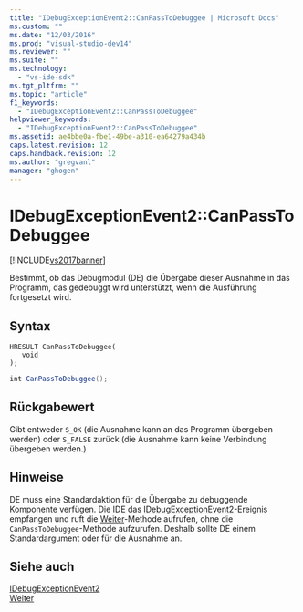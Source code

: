 ```yaml
---
title: "IDebugExceptionEvent2::CanPassToDebuggee | Microsoft Docs"
ms.custom: ""
ms.date: "12/03/2016"
ms.prod: "visual-studio-dev14"
ms.reviewer: ""
ms.suite: ""
ms.technology: 
  - "vs-ide-sdk"
ms.tgt_pltfrm: ""
ms.topic: "article"
f1_keywords: 
  - "IDebugExceptionEvent2::CanPassToDebuggee"
helpviewer_keywords: 
  - "IDebugExceptionEvent2::CanPassToDebuggee"
ms.assetid: ae4bbe0a-fbe1-49be-a310-ea64279a434b
caps.latest.revision: 12
caps.handback.revision: 12
ms.author: "gregvanl"
manager: "ghogen"
---
```

# IDebugExceptionEvent2::CanPassToDebuggee
[!INCLUDE[vs2017banner](../../../code-quality/includes/vs2017banner.md)]

Bestimmt, ob das Debugmodul \(DE\) die Übergabe dieser Ausnahme in das Programm, das gedebuggt wird unterstützt, wenn die Ausführung fortgesetzt wird.  
  
## Syntax  
  
```cpp#  
HRESULT CanPassToDebuggee(  
   void  
);  
```  
  
```c#  
int CanPassToDebuggee();  
```  
  
## Rückgabewert  
 Gibt entweder `S_OK` \(die Ausnahme kann an das Programm übergeben werden\) oder `S_FALSE` zurück \(die Ausnahme kann keine Verbindung übergeben werden.\)  
  
## Hinweise  
 DE muss eine Standardaktion für die Übergabe zu debuggende Komponente verfügen.  Die IDE das [IDebugExceptionEvent2](../../../extensibility/debugger/reference/idebugexceptionevent2.md)\-Ereignis empfangen und ruft die [Weiter](../../../extensibility/debugger/reference/idebugprocess3-continue.md)\-Methode aufrufen, ohne die `CanPassToDebuggee`\-Methode aufzurufen.  Deshalb sollte DE einem Standardargument oder für die Ausnahme an.  
  
## Siehe auch  
 [IDebugExceptionEvent2](../../../extensibility/debugger/reference/idebugexceptionevent2.md)   
 [Weiter](../../../extensibility/debugger/reference/idebugprocess3-continue.md)